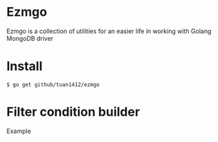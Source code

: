 # Ezmgo
Ezmgo is a collection of utilities for an easier life in working with Golang MongoDB driver
# Install
```
$ go get github/tuan1412/ezmgo
```
# Filter condition builder
Example
```
```